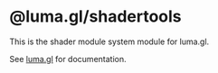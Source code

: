# @luma.gl/shadertools

This is the shader module system module for luma.gl.

See [luma.gl](http://luma.gl) for documentation.
